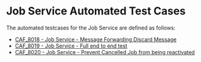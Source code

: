 # Job Service Automated Test Cases

The automated testcases for the Job Service are defined as follows:

- [CAF_8018 - Job Service - Message Forwarding Discard Message](CAF_8018)
- [CAF_8019 - Job Service - Full end to end test](CAF_8019)
- [CAF_8020 - Job Service - Prevent Cancelled Job from being reactivated](CAF_8020)
